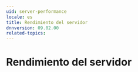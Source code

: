 ```yaml
---
uid: server-performance
locale: es
title: Rendimiento del servidor
dnnversion: 09.02.00
related-topics: 
---
```


# Rendimiento del servidor
